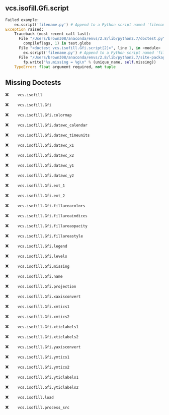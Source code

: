 vcs.isofill.Gfi.script
----------------------
```python
Failed example:
    ex.script('filename.py') # Append to a Python script named 'filename.py'
Exception raised:
    Traceback (most recent call last):
      File "/Users/brown308/anaconda/envs/2.8/lib/python2.7/doctest.py", line 1315, in __run
        compileflags, 1) in test.globs
      File "<doctest vcs.isofill.Gfi.script[2]>", line 1, in <module>
        ex.script('filename.py') # Append to a Python script named 'filename.py'
      File "/Users/brown308/anaconda/envs/2.8/lib/python2.7/site-packages/vcs/isofill.py", line 856, in script
        fp.write("%s.missing = %g\n" % (unique_name, self.missing))
    TypeError: float argument required, not tuple
```

Missing Doctests
----------------
:x:```    vcs.isofill```

:x:```    vcs.isofill.Gfi```

:x:```    vcs.isofill.Gfi.colormap```

:x:```    vcs.isofill.Gfi.datawc_calendar```

:x:```    vcs.isofill.Gfi.datawc_timeunits```

:x:```    vcs.isofill.Gfi.datawc_x1```

:x:```    vcs.isofill.Gfi.datawc_x2```

:x:```    vcs.isofill.Gfi.datawc_y1```

:x:```    vcs.isofill.Gfi.datawc_y2```

:x:```    vcs.isofill.Gfi.ext_1```

:x:```    vcs.isofill.Gfi.ext_2```

:x:```    vcs.isofill.Gfi.fillareacolors```

:x:```    vcs.isofill.Gfi.fillareaindices```

:x:```    vcs.isofill.Gfi.fillareaopacity```

:x:```    vcs.isofill.Gfi.fillareastyle```

:x:```    vcs.isofill.Gfi.legend```

:x:```    vcs.isofill.Gfi.levels```

:x:```    vcs.isofill.Gfi.missing```

:x:```    vcs.isofill.Gfi.name```

:x:```    vcs.isofill.Gfi.projection```

:x:```    vcs.isofill.Gfi.xaxisconvert```

:x:```    vcs.isofill.Gfi.xmtics1```

:x:```    vcs.isofill.Gfi.xmtics2```

:x:```    vcs.isofill.Gfi.xticlabels1```

:x:```    vcs.isofill.Gfi.xticlabels2```

:x:```    vcs.isofill.Gfi.yaxisconvert```

:x:```    vcs.isofill.Gfi.ymtics1```

:x:```    vcs.isofill.Gfi.ymtics2```

:x:```    vcs.isofill.Gfi.yticlabels1```

:x:```    vcs.isofill.Gfi.yticlabels2```

:x:```    vcs.isofill.load```

:x:```    vcs.isofill.process_src```

